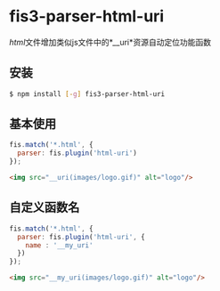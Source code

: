 # fis3-parser-html-uri

*html*文件增加类似js文件中的*__uri*资源自动定位功能函数

## 安装

```bash
$ npm install [-g] fis3-parser-html-uri
```

## 基本使用

```js
fis.match('*.html', {
  parser: fis.plugin('html-uri')
});
```

```html
<img src="__uri(images/logo.gif)" alt="logo"/>
```

## 自定义函数名

```js
fis.match('*.html', {
  parser: fis.plugin('html-uri', {
    name : '__my_uri'
  })
});
```

```html
<img src="__my_uri(images/logo.gif)" alt="logo"/>
```